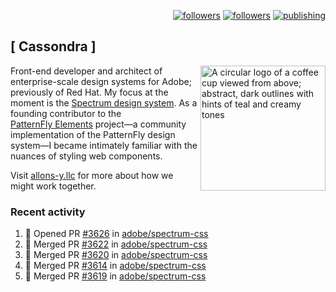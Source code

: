 <p align="right"><a rel="me" href="https://front-end.social/@castastrophe">
    <img alt="followers" title="Follow me on Mastodon" src="https://img.shields.io/mastodon/follow/109297102751309835?domain=https%3A%2F%2Ffront-end.social&label=Follow&logo=mastodon&logoColor=white&style=for-the-badge&labelColor=008080&color=006969"/></a>
  <a href="https://codepen.io/castastrophe/">
    <img alt="followers" title="Follow me on CodePen" src="https://img.shields.io/badge/23-1?color=640464&labelColor=7c007c&style=for-the-badge&logo=codepen&label=Follow"/></a>
<a href="https://castastrophe.medium.com/">
    <img alt="publishing" title="View articles on Medium" src="https://img.shields.io/badge/107-1?color=666&labelColor=444&label=subscribe&logo=medium&logoColor=white&style=for-the-badge"/></a>
</p>

## [&nbsp;Cassondra&nbsp;]

<img align="right" src="https://github-production-user-asset-6210df.s3.amazonaws.com/1840295/253016758-ba468774-1cd3-42c2-8f43-947b5eeb5edf.png" height="200" alt="A circular logo of a coffee cup viewed from above; abstract, dark outlines with hints of teal and creamy tones">

Front-end developer and architect of enterprise-scale design systems for Adobe; previously of Red Hat. My focus at the moment is the [Spectrum design system](https://github.com/adobe/spectrum-css). As a founding contributor to the [PatternFly&nbsp;Elements](https://github.com/patternfly/patternfly-elements) project&mdash;a community implementation of the PatternFly design system&mdash;I became intimately familiar with the nuances of styling web components.

Visit [allons-y.llc](http://allons-y.llc/) for more about how we might work together.

### Recent activity

<!--START_SECTION:activity-->
1. 💪 Opened PR [#3626](https://github.com/adobe/spectrum-css/pull/3626) in [adobe/spectrum-css](https://github.com/adobe/spectrum-css)
2. 🎉 Merged PR [#3622](https://github.com/adobe/spectrum-css/pull/3622) in [adobe/spectrum-css](https://github.com/adobe/spectrum-css)
3. 🎉 Merged PR [#3620](https://github.com/adobe/spectrum-css/pull/3620) in [adobe/spectrum-css](https://github.com/adobe/spectrum-css)
4. 🎉 Merged PR [#3614](https://github.com/adobe/spectrum-css/pull/3614) in [adobe/spectrum-css](https://github.com/adobe/spectrum-css)
5. 🎉 Merged PR [#3619](https://github.com/adobe/spectrum-css/pull/3619) in [adobe/spectrum-css](https://github.com/adobe/spectrum-css)
<!--END_SECTION:activity-->
